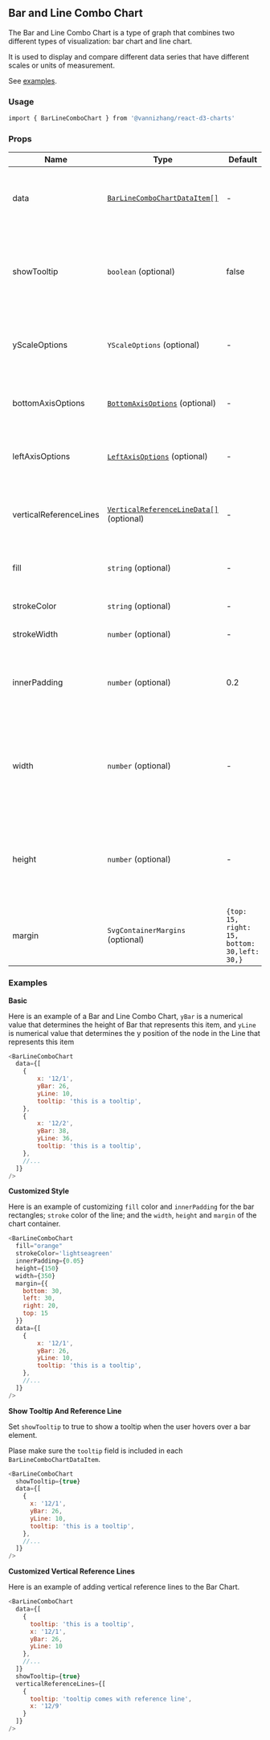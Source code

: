 ## Bar and Line Combo Chart

The Bar and Line Combo Chart is a type of graph that combines two different types of visualization: bar chart and line chart. 

It is used to display and compare different data series that have different scales or units of measurement. 

See [examples](https://vannizhang.github.io/react-d3-charts/?path=/docs/example-barlinecombochart--docs).

### Usage
```sh
import { BarLineComboChart } from '@vannizhang/react-d3-charts'
```

### Props
| **Name**               | **Type**                                                                     | **Default**                                  | **Description**                                                                                     |
|------------------------|------------------------------------------------------------------------------|----------------------------------------------|-----------------------------------------------------------------------------------------------------|
| data                   | [`BarLineComboChartDataItem[]`](./src/BarLineComboChart/types.ts)            | -                                            | The data used to render the bar and line combo chart.                                               |
| showTooltip            | `boolean` (optional)                                                         | false                                        | Determines whether to show a tooltip when the user hovers over a bar element.                       |
| yScaleOptions          | `YScaleOptions` (optional)                                                   | -                                            | Options used to customize the scale function for the y-axis.                                        |
| bottomAxisOptions      | [`BottomAxisOptions`](./src/Axis/types.ts) (optional)                        | -                                            | Options used to customize the x-axis at bottom.                                                     |
| leftAxisOptions        | [`LeftAxisOptions`](./src/Axis/types.ts) (optional)                          | -                                            | Options used to customize the y-axis at left.                                                       |
| verticalReferenceLines | [`VerticalReferenceLineData[]`](./src/BarLineComboChart/types.ts) (optional) | -                                            | Data that will be used to draw vertical reference lines.                                            |
| fill                   | `string` (optional)                                                          | -                                            | The fill color of the bar rectangles.                                                               |
| strokeColor            | `string` (optional)                                                          | -                                            | The stroke color of the line.                                                                       |
| strokeWidth            | `number` (optional)                                                          | -                                            | The width of the line.                                                                              |
| innerPadding           | `number` (optional)                                                          | 0.2                                          | The inner padding determines the blank space between bands.                                         |
| width                  | `number` (optional)                                                          | -                                            | The width of the chart container. If not provided, it will fit the width of the parent container.   |
| height                 | `number` (optional)                                                          | -                                            | The height of the chart container. If not provided, it will fit the height of the parent container. |
| margin                 | `SvgContainerMargins` (optional)                                             | `{top: 15, right: 15, bottom: 30,left: 30,}` | Custom margin space around the chart.                                                               |

### Examples
**Basic**

Here is an example of a Bar and Line Combo Chart, `yBar` is a numerical value that determines the height of Bar that represents this item, and `yLine` is numerical value that determines the y position of the node in the Line that represents this item
```js
<BarLineComboChart
  data={[
    {
        x: '12/1',
        yBar: 26,
        yLine: 10,
        tooltip: 'this is a tooltip',
    },
    {
        x: '12/2',
        yBar: 38,
        yLine: 36,
        tooltip: 'this is a tooltip',
    },
    //...
  ]}
/>
```

**Customized Style**

Here is an example of customizing `fill` color and `innerPadding` for the bar rectangles; `stroke` color of the line; and the `width`, `height` and `margin` of the chart container.
```js
<BarLineComboChart
  fill="orange"
  strokeColor='lightseagreen'
  innerPadding={0.05}
  height={150}
  width={350}
  margin={{
    bottom: 30,
    left: 30,
    right: 20,
    top: 15
  }}
  data={[
    {
        x: '12/1',
        yBar: 26,
        yLine: 10,
        tooltip: 'this is a tooltip',
    },
    //...
  ]}
/>
```

**Show Tooltip And Reference Line**

Set `showTooltip` to true to show a tooltip when the user hovers over a bar element. 

Plase make sure the `tooltip` field is included in each `BarLineComboChartDataItem`.
```js
<BarLineComboChart
  showTooltip={true}
  data={[
    {
      x: '12/1',
      yBar: 26,
      yLine: 10,
      tooltip: 'this is a tooltip',
    },
    //...
  ]}
/>
```

**Customized Vertical Reference Lines**

Here is an example of adding vertical reference lines to the Bar Chart.
```js
<BarLineComboChart
  data={[
    {
      tooltip: 'this is a tooltip',
      x: '12/1',
      yBar: 26,
      yLine: 10
    },
    //...
  ]}
  showTooltip={true}
  verticalReferenceLines={[
    {
      tooltip: 'tooltip comes with reference line',
      x: '12/9'
    }
  ]}
/>
```